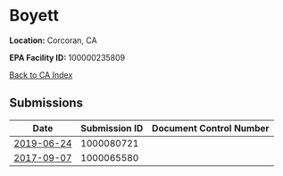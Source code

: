 # Boyett

**Location:** Corcoran, CA

**EPA Facility ID:** 100000235809

[Back to CA Index](../../index.md)

## Submissions

| Date | Submission ID | Document Control Number |
|------|--------------|-------------------------|
| [2019-06-24](submissions/1000080721.md) | 1000080721 |  |
| [2017-09-07](submissions/1000065580.md) | 1000065580 |  |
